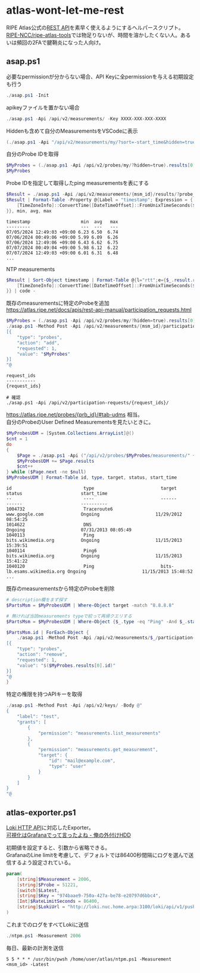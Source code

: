 # atlas-wont-let-me-rest

RIPE Atlas公式の[REST API](https://atlas.ripe.net/docs/apis/rest-api-reference/)を素早く使えるようにするヘルパースクリプト。  
[RIPE-NCC/ripe-atlas-tools](https://github.com/RIPE-NCC/ripe-atlas-tools)では物足りないが、時間を溶かしたくない人。あるいは頻回の2FAで腱鞘炎になった人向け。

## asap.ps1

必要なpermissionが分からない場合、API Keyに全permissionを与える初期設定も行う
```powershell
./asap.ps1 -Init
```
apikeyファイルを置かない場合
```powershell
./asap.ps1 -Api /api/v2/measurements/ -Key XXXX-XXX-XXX-XXXX
```
Hiddenも含めて自分のMeasurementsをVSCodeに表示
```powershell
(./asap.ps1 -Api "/api/v2/measurements/my/?sort=-start_time&hidden=true").results | code -
```

自分のProbe IDを取得
```powershell
$MyProbes = (./asap.ps1 -Api /api/v2/probes/my/?hidden=true).results[0].id
$MyProbes
```
Probe IDを指定して取得したping measurementsを表にする
```powershell
$Result = ./asap.ps1 -Api /api/v2/measurements/{msm_id}/results/?probe_ids=$MyProbes
$Result | Format-Table -Property @{Label = "timestamp"; Expression = {
    [TimeZoneInfo]::ConvertTime([DateTimeOffset]::FromUnixTimeSeconds($_.timestamp), [TimeZoneInfo]::FindSystemTimeZoneById('Asia/Tokyo'))
}}, min, avg, max
```
```
timestamp                   min  avg   max
---------                   ---  ---   ---
07/05/2024 12:49:03 +09:00 6.23 6.50  6.74
07/06/2024 00:49:06 +09:00 5.99 6.09  6.26
07/06/2024 12:49:06 +09:00 6.43 6.62  6.75
07/07/2024 00:49:04 +09:00 5.98 6.12  6.22
07/07/2024 12:49:03 +09:00 6.01 6.31  6.48
...
```

NTP measurements
```powershell
$Result | Sort-Object timestamp | Format-Table @{l="rtt";e={$_.result.rtt}}, @{Label = "timestamp"; Expression = {
    [TimeZoneInfo]::ConvertTime([DateTimeOffset]::FromUnixTimeSeconds($_.timestamp), [TimeZoneInfo]::FindSystemTimeZoneById('Asia/Tokyo'))
}} | code -
```

既存のmeasurementsに特定のProbeを追加  
https://atlas.ripe.net/docs/apis/rest-api-manual/participation_requests.html
```powershell
$MyProbes = (./asap.ps1 -Api /api/v2/probes/my/?hidden=true).results[0].id
./asap.ps1 -Method Post -Api /api/v2/measurements/{msm_id}/participation-requests/ -Body @"
[{
    "type": "probes",
    "action": "add",
    "requested": 1,
    "value": "$MyProbes"
}]
"@
```
```
request_ids
-----------
{request_ids}
```
```
# 確認
./asap.ps1 -Api /api/v2/participation-requests/{request_ids}/
```

https://atlas.ripe.net/probes/{prb_id}/#tab-udms 相当。  
自分のProbeのUser Defined Measurementsを見たいときに。
```powershell
$MyProbesUDM = [System.Collections.ArrayList]@()
$cnt = 1
do
{
    $Page = ./asap.ps1 -Api ("/api/v2/probes/$MyProbes/measurements/" + ($cnt -eq 1 ? "" : "?page=$cnt"))
    $MyProbesUDM += $Page.results
    $cnt++
} while ($Page.next -ne $null)
$MyProbesUDM | Format-Table id, type, target, status, start_time
```
```
id                           type                         target                      status                      start_time
--                           ----                         ------                      ------                      ----------
1004732                      Traceroute6                  www.google.com              Ongoing                     11/29/2012 08:54:25
1014622                      DNS                                                      Ongoing                     07/31/2013 08:05:49
1040113                      Ping                         bits.wikimedia.org          Ongoing                     11/15/2013 15:39:51
1040114                      Ping6                        bits.wikimedia.org          Ongoing                     11/15/2013 15:41:22
1040120                      Ping                         bits-lb.esams.wikimedia.org Ongoing                     11/15/2013 15:48:52
...
```
既存のmeasurementsから特定のProbeを削除
```powershell
# description欄をまず探す
$PartsMsm = $MyProbesUDM | Where-Object target -match "8.8.8.8"

# 無ければ当該measurements typeで絞って再帰クエリする
$PartsMsm = $MyProbesUDM | Where-Object {$_.type -eq "Ping" -And $_.status -eq "Ongoing" -And $_.target -notmatch "ripe.net"}
```
```powershell
$PartsMsm.id | ForEach-Object {
    ./asap.ps1 -Method Post -Api /api/v2/measurements/$_/participation-requests/ -Body @"
[{
    "type": "probes",
    "action": "remove",
    "requested": 1,
    "value": "$($MyProbes.results[0].id)"
}]
"@
}
```

特定の権限を持つAPIキーを取得

```powershell
./asap.ps1 -Method Post -Api /api/v2/keys/ -Body @"
{
    "label": "test",
    "grants": [
        {
            "permission": "measurements.list_measurements"
        },
        {
            "permission": "measurements.get_measurement",
            "target": {
                "id": "mail@example.com",
                "type": "user"
            }
        }
    ]
}
"@
```

## atlas-exporter.ps1

[Loki HTTP API](https://grafana.com/docs/loki/latest/reference/loki-http-api/)に対応したExporter。  
[可視化はGrafanaでって言ったよね - 俺の外付けHDD](http://localhost:3000/blog/grafana#ripe-atlas)

初期値を設定すると、引数から省略できる。  
GrafanaのLine limitを考慮して、デフォルトでは86400秒間隔にログを選んで送信するよう設定されている。
```ps1
param(
    [string]$Measurement = 2006, 
    [string]$Probe = 51221,
    [switch]$Latest,
    [string]$Key = "974baae9-750a-427a-be78-e20797d6bbc4",
    [Int]$RateLimitSeconds = 86400,
    [string]$LokiUrl = "http://loki.nuc.home.arpa:3100/loki/api/v1/push"
)
```
これまでのログをすべてLokiに送信
```powershell
./ntpm.ps1 -Measurement 2006
```
毎日、最新の計測を送信
```sh:crontab
5 5 * * * /usr/bin/pwsh /home/user/atlas/ntpm.ps1 -Measurement <msm_id> -Latest
```
